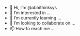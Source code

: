 - 👋 Hi, I’m @abhithinksys
- 👀 I’m interested in ...
- 🌱 I’m currently learning ...
- 💞️ I’m looking to collaborate on ...
- 📫 How to reach me ...

<!---
abhithinksys/abhithinksys is a ✨ special ✨ repository because its `README.md` (this file) appears on your GitHub profile.
You can click the Preview link to take a look at your changes.
--->
